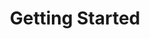 ---
title: Getting Started
parent: docs
order: 1
sections:

   - file: intro
     layout: text

   - file: step1
     layout: text

   - file: step2
     layout: text

   - file: step2-result
     layout: board
     data:
      boardid: step2-result

   - file: step3
     layout: text

   - file: step3-result
     layout: board
     data:
      boardid: step3-result 

   - file: next-steps
     layout: text

   - file: next-steps-result
     layout: board
     data:
       boardid: next-steps-result
       
   - file: attributes
     layout: text

   - file: attributes-result
     layout: board
     data:
       boardid: attributes-result

   - file: view
     layout: text

   - file: view-result
     layout: board
     data:
       boardid: view-result

   - file: help
     layout: text

---